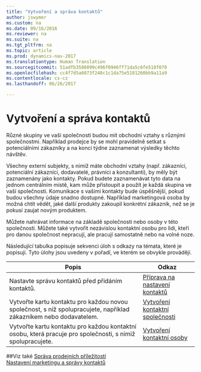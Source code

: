 ```yaml
---
title: "Vytvoření a správa kontaktů"
author: jswymer
ms.custom: na
ms.date: 09/16/2016
ms.reviewer: na
ms.suite: na
ms.tgt_pltfrm: na
ms.topic: article
ms.prod: dynamics-nav-2017
ms.translationtype: Human Translation
ms.sourcegitcommit: 51adfb3588099c496f0946ff71da5c6fe518f070
ms.openlocfilehash: cc4f7d5a6073f248c1c1da75e5181260bb9a11a9
ms.contentlocale: cs-cz
ms.lasthandoff: 06/26/2017

---
```

# <a name="create-and-manage-contacts"></a>Vytvoření a správa kontaktů
Různé skupiny ve vaší společnosti budou mít obchodní vztahy s různými společnostmi. Například prodejce by se mohl pravidelně setkat s potenciálními zákazníky a na konci týdne zaznamenat výsledky těchto návštěv.

Všechny externí subjekty, s nimiž máte obchodní vztahy (např. zákazníci, potenciální zákazníci, dodavatelé, právníci a konzultanti), by měly být zaznamenány jako kontakty. Pokud budete zaznamenávat tyto data na jednom centrálním místě, kam může přistoupit a použít je každá skupina ve vaší společnosti. Komunikace s vašimi kontakty bude úspěšnější, pokud budou všechny údaje snadno dostupné. Například marketingová osoba by možná chtít vědět, jaké další produkty zakoupil konkrétní zákazník, než se je pokusí zaujat novým produktem.

Můžete nahrávat informace na základě společnosti nebo osoby v této společnosti. Můžete také vytvořit nezávislou kontaktní osobu pro lidi, kteří pro danou společnost nepracují, ale pracují samostatně nebo na volné noze.

Následující tabulka popisuje sekvenci úloh s odkazy na témata, které je popisují. Tyto úlohy jsou uvedeny v pořadí, ve kterém se obvykle provádějí.

|Popis |Odkaz |
|---|----|
|Nastavte správu kontaktů před přidáním kontaktů.|[Příprava na nastavení kontaktů](marketing-setup-contacts.md)|
|Vytvořte kartu kontaktu pro každou novou společnost, s níž spolupracujete, například zákazníkem nebo dodavatelem.|[Vytvoření kontaktní společnosti](marketing-create-contact-companies.md)|
|Vytvořte kartu kontaktu pro každou kontaktní osobu, která pracuje pro společnosti, s nimiž spolupracujete.|[Vytvoření kontaktní osoby](marketing-create-contact-persons.md)|

##<a name="see-also"></a>Viz také
[Správa prodejních příležitostí](marketing-manage-sales-opportunities.md)  
[Nastavení marketingu a správy kontaktů](marketing-setup-marketing.md)  

